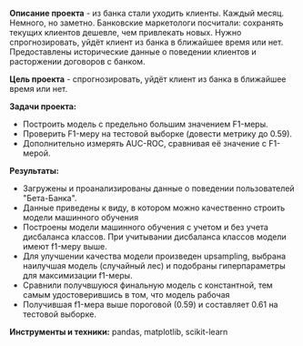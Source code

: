 **Описание проекта** - из банка стали уходить клиенты. Каждый месяц. Немного, но заметно. Банковские маркетологи посчитали: сохранять текущих клиентов дешевле, чем привлекать новых.
Нужно спрогнозировать, уйдёт клиент из банка в ближайшее время или нет. Предоставлены исторические данные о поведении клиентов и расторжении договоров с банком.

**Цель проекта** - спрогнозировать, уйдёт клиент из банка в ближайшее время или нет.

**Задачи проекта:**
- Построить модель с предельно большим значением F1-меры.
- Проверить F1-меру на тестовой выборке (довести метрику до 0.59).
- Дополнительно измерять AUC-ROC, сравнивая её значение с F1-мерой.

**Результаты:** 
- Загружены и проанализированы данные о поведении пользователей "Бета-Банка".
- Данные приведены к виду, в котором можно качественно строить модели машинного обучения
- Построены модели машинного обучения с учетом и без учета дисбаланса классов. При учитывании дисбаланса классов модели имеют f1-меру выше.
- Для улучшении качества модели произведен upsampling, выбрана наилучшая модель (случайный лес) и подобраны гиперпараметры для максимизации f1-меры.
- Сравнили получвшуюся финальную модель с константной, тем самым удостоверившись в том, что модель рабочая
- Получившая f1-мера выше пороговой (0.59) и составляет 0.61 на тестовой выборке.

**Инструменты и техники:** pandas, matplotlib, scikit-learn
